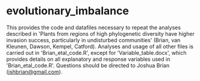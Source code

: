# evolutionary_imbalance

This provides the code and datafiles necessary to repeat the analyses described in 'Plants from regions of high phylogenetic diversity have higher invasion success, particularly in undisturbed communities' (Brian, van Kleunen, Dawson, Kempel, Catford). Analyses and usage of all other files is carried out in 'Brian_etal_code.R', except for 'Variable_table.docx', which provides details on all explanatory and response variables used in 'Brian_etal_code.R'. Questions should be directed to Joshua Brian (jshbrian@gmail.com). 
